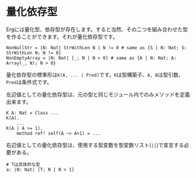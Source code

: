 # 量化依存型

Ergには量化型、依存型が存在します。すると当然、その二つを組み合わせた型を作ることができます。それが量化依存型です。

```erg
NonNullStr = |N: Nat| StrWithLen N | N != 0 # same as {S | N: Nat; S: StrWithLen N; N != 0}
NonEmptyArray = |N: Nat| [_; N | N > 0] # same as {A | N: Nat; A: Array(_, N); N > 0}
```

量化依存型の標準形は`K(A, ... | Pred)`です。`K`は型構築子、`A, B`は型引数、`Pred`は条件式です。

左辺値としての量化依存型は、元の型と同じモジュール内でのみメソッドを定義出来ます。

```erg
K A: Nat = Class ...
K(A).
    ...
K(A | A >= 1).
    method ref! self(A ~> A+1) = ...
```

右辺値としての量化依存型は、使用する型変数を型変数リスト(`||`)で宣言する必要がある。

```erg
# Tは具体的な型
a: |N: Nat| [T; N | N > 1]
```

